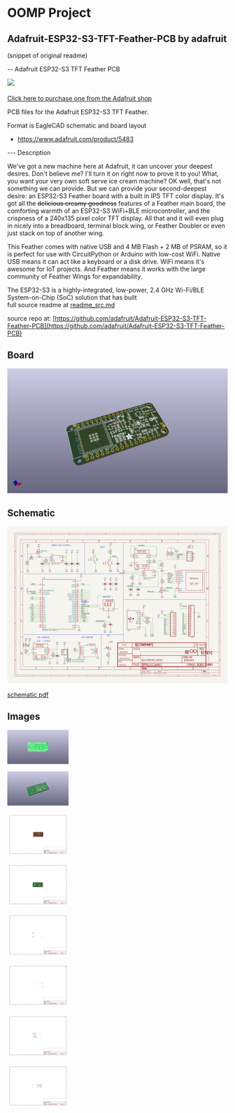 # OOMP Project  
## Adafruit-ESP32-S3-TFT-Feather-PCB  by adafruit  
  
(snippet of original readme)  
  
-- Adafruit ESP32-S3 TFT Feather PCB  
  
<a href="http://www.adafruit.com/products/5483"><img src="assets/5483.jpg?raw=true" width="500px"><br/>  
Click here to purchase one from the Adafruit shop</a>  
  
PCB files for the Adafruit ESP32-S3 TFT Feather.   
  
Format is EagleCAD schematic and board layout  
* https://www.adafruit.com/product/5483  
  
--- Description  
  
We've got a new machine here at Adafruit, it can uncover your deepest desires. Don't believe me? I'll turn it on right now to prove it to you! What, you want your very own soft serve ice cream machine? OK well, that's not something we can provide. But we can provide your second-deepest desire: an ESP32-S3 Feather board with a built in IPS TFT color display. It's got all the ~~delicious creamy goodness~~ features of a Feather main board, the comforting warmth of an ESP32-S3 WiFi+BLE microcontroller, and the crispness of a 240x135 pixel color TFT display. All that and it will even plug in nicely into a breadboard, terminal block wing, or Feather Doubler or even just stack on top of another wing.  
  
This Feather comes with native USB and 4 MB Flash + 2 MB of PSRAM, so it is perfect for use with CircuitPython or Arduino with low-cost WiFi. Native USB means it can act like a keyboard or a disk drive. WiFi means it's awesome for IoT projects. And Feather means it works with the large community of Feather Wings for expandability.  
  
The ESP32-S3 is a highly-integrated, low-power, 2.4 GHz Wi-Fi/BLE System-on-Chip (SoC) solution that has built  
  full source readme at [readme_src.md](readme_src.md)  
  
source repo at: [https://github.com/adafruit/Adafruit-ESP32-S3-TFT-Feather-PCB](https://github.com/adafruit/Adafruit-ESP32-S3-TFT-Feather-PCB)  
## Board  
  
[![working_3d.png](working_3d_600.png)](working_3d.png)  
## Schematic  
  
[![working_schematic.png](working_schematic_600.png)](working_schematic.png)  
  
[schematic pdf](working_schematic.pdf)  
## Images  
  
[![working_3D_bottom.png](working_3D_bottom_140.png)](working_3D_bottom.png)  
  
[![working_3D_top.png](working_3D_top_140.png)](working_3D_top.png)  
  
[![working_assembly_page_01.png](working_assembly_page_01_140.png)](working_assembly_page_01.png)  
  
[![working_assembly_page_02.png](working_assembly_page_02_140.png)](working_assembly_page_02.png)  
  
[![working_assembly_page_03.png](working_assembly_page_03_140.png)](working_assembly_page_03.png)  
  
[![working_assembly_page_04.png](working_assembly_page_04_140.png)](working_assembly_page_04.png)  
  
[![working_assembly_page_05.png](working_assembly_page_05_140.png)](working_assembly_page_05.png)  
  
[![working_assembly_page_06.png](working_assembly_page_06_140.png)](working_assembly_page_06.png)  
